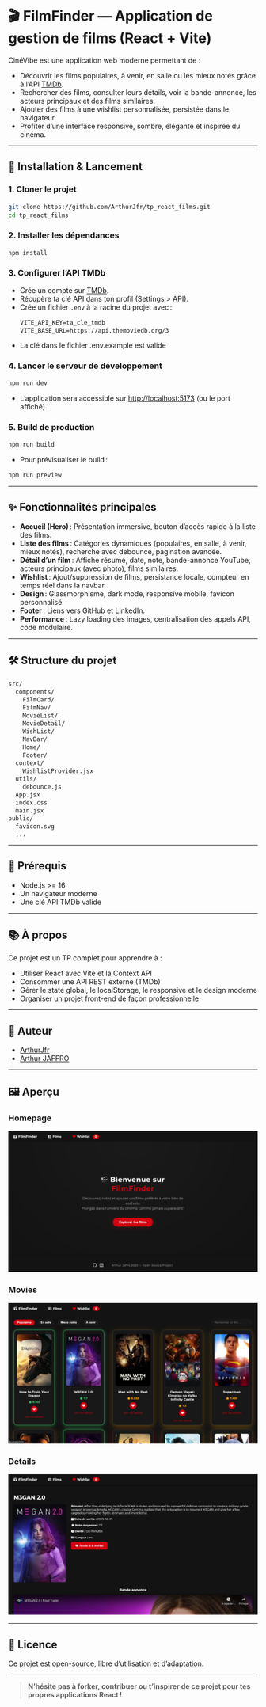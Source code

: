 # 🎬 FilmFinder — Application de gestion de films (React + Vite)

CinéVibe est une application web moderne permettant de :
- Découvrir les films populaires, à venir, en salle ou les mieux notés grâce à l’API [TMDb](https://www.themoviedb.org/).
- Rechercher des films, consulter leurs détails, voir la bande-annonce, les acteurs principaux et des films similaires.
- Ajouter des films à une wishlist personnalisée, persistée dans le navigateur.
- Profiter d’une interface responsive, sombre, élégante et inspirée du cinéma.

---

## 🚀 Installation & Lancement

### 1. **Cloner le projet**
```bash
git clone https://github.com/ArthurJfr/tp_react_films.git
cd tp_react_films
```

### 2. **Installer les dépendances**
```bash
npm install
```

### 3. **Configurer l’API TMDb**
- Crée un compte sur [TMDb](https://www.themoviedb.org/).
- Récupère ta clé API dans ton profil (Settings > API).
- Crée un fichier `.env` à la racine du projet avec :
  ```
  VITE_API_KEY=ta_cle_tmdb
  VITE_BASE_URL=https://api.themoviedb.org/3
  ```
- La clé dans le fichier .env.example est valide

### 4. **Lancer le serveur de développement**
```bash
npm run dev
```
- L’application sera accessible sur [http://localhost:5173](http://localhost:5173) (ou le port affiché).

### 5. **Build de production**
```bash
npm run build
```
- Pour prévisualiser le build :
```bash
npm run preview
```

---

## ✨ Fonctionnalités principales

- **Accueil (Hero)** : Présentation immersive, bouton d’accès rapide à la liste des films.
- **Liste des films** : Catégories dynamiques (populaires, en salle, à venir, mieux notés), recherche avec debounce, pagination avancée.
- **Détail d’un film** : Affiche résumé, date, note, bande-annonce YouTube, acteurs principaux (avec photo), films similaires.
- **Wishlist** : Ajout/suppression de films, persistance locale, compteur en temps réel dans la navbar.
- **Design** : Glassmorphisme, dark mode, responsive mobile, favicon personnalisé.
- **Footer** : Liens vers GitHub et LinkedIn.
- **Performance** : Lazy loading des images, centralisation des appels API, code modulaire.

---

## 🛠️ Structure du projet

```
src/
  components/
    FilmCard/
    FilmNav/
    MovieList/
    MovieDetail/
    WishList/
    NavBar/
    Home/
    Footer/
  context/
    WishlistProvider.jsx
  utils/
    debounce.js
  App.jsx
  index.css
  main.jsx
public/
  favicon.svg
  ...
```

---

## 📝 Prérequis

- Node.js >= 16
- Un navigateur moderne
- Une clé API TMDb valide

---

## 📚 À propos

Ce projet est un TP complet pour apprendre à :
- Utiliser React avec Vite et la Context API
- Consommer une API REST externe (TMDb)
- Gérer le state global, le localStorage, le responsive et le design moderne
- Organiser un projet front-end de façon professionnelle

---

## 👤 Auteur

- [ArthurJfr](https://github.com/ArthurJFr)
- [Arthur JAFFRO](https://www.linkedin.com/in/ton-linkedin/)

---

## 🖼️ Aperçu

### Homepage

![screenshot](public/home.png) 

### Movies

![screenshot](public/movies.png) 

### Details

![screenshot](public/details.png)  



---

## 📄 Licence

Ce projet est open-source, libre d’utilisation et d’adaptation.

---

> **N’hésite pas à forker, contribuer ou t’inspirer de ce projet pour tes propres applications React !**
